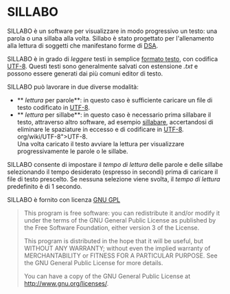 SILLABO
============

SILLABO è un software per visualizzare in modo progressivo un testo: una parola o una sillaba alla volta.
Sillabo è stato progettato per l'allenamento alla lettura di soggetti che manifestano forme di [DSA](http://it.wikipedia.org/wiki/Disturbi_specifici_di_apprendimento).

SILLABO è in grado di *leggere* testi in semplice [formato testo](http://it.wikipedia.org/wiki/File_di_testo), con codifica [UTF-8](http://it.wikipedia.org/wiki/UTF-8). Questi testi sono generalmente salvati con estensione *.txt* e possono essere generati dai più comuni editor di testo.  

SILLABO può lavorare in due diverse modalità:

  * ** *lettura* per parole**: in questo caso è sufficiente caricare un file di testo codificato in [UTF-8](http://it.wikipedia.org/wiki/UTF-8).
  * ** *lettura* per sillabe**: in questo caso è necessario prima sillabare il testo, attraverso altro software, ad esempio [sillabare](http://www.sillabare.it/divisione-in-sillabe/divisione-in-sillabe.php), accertandosi di eliminare le spaziature in eccesso e di codificare in [UTF-8](http://it.wikipedia.org/wiki/UTF-8).
  org/wiki/UTF-8">UTF-8</a>.</li>
Una volta caricato il testo avviare la lettura per visualizzare progressivamente le parole o le sillabe.

SILLABO consente di impostare il *tempo di lettura* delle parole e delle sillabe selezionando il tempo desiderato (espresso in secondi) prima di caricare il file di testo prescelto. Se nessuna selezione viene svolta, il *tempo di lettura* predefinito è di 1 secondo.

SILLABO è fornito con licenza [GNU GPL](http://it.wikipedia.org/wiki/GNU_General_Public_License)

 > This program is free software: you can redistribute it and/or modify
  >  it under the terms of the GNU General Public License as published by
   > the Free Software Foundation, either version 3 of the License.
>
 >   This program is distributed in the hope that it will be useful,
  >  but WITHOUT ANY WARRANTY; without even the implied warranty of
   > MERCHANTABILITY or FITNESS FOR A PARTICULAR PURPOSE. See the GNU General Public License for more details.
>
 >   You can have a copy of the GNU General Public License at <http://www.gnu.org/licenses/>.
>